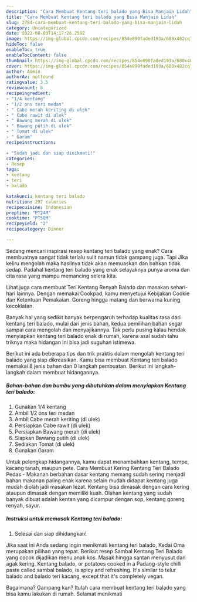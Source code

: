 ```yaml
---
description: "Cara Membuat Kentang teri balado yang Bisa Manjain Lidah"
title: "Cara Membuat Kentang teri balado yang Bisa Manjain Lidah"
slug: 2784-cara-membuat-kentang-teri-balado-yang-bisa-manjain-lidah
category: Uncategorized
date: 2022-08-03T14:17:26.259Z
image: https://img-global.cpcdn.com/recipes/854e890faded193a/680x482cq70/kentang-teri-balado-foto-resep-utama.jpg
hideToc: false
enableToc: true
enableTocContent: false
thumbnail: https://img-global.cpcdn.com/recipes/854e890faded193a/680x482cq70/kentang-teri-balado-foto-resep-utama.jpg
cover: https://img-global.cpcdn.com/recipes/854e890faded193a/680x482cq70/kentang-teri-balado-foto-resep-utama.jpg
author: Admin
authorAv: notfound
ratingvalue: 3.5
reviewcount: 8
recipeingredient:
- "1/4 kentang"
- "1/2 ons teri medan"
- " Cabe merah keriting di ulek"
- " Cabe rawit di ulek"
- " Bawang merah di ulek"
- " Bawang putih di ulek"
- " Tomat di ulek"
- " Garam"
recipeinstructions:

- "Sudah jadi dan siap dinikmati!"
categories:
- Resep
tags:
- kentang
- teri
- balado

katakunci: kentang teri balado 
nutrition: 297 calories
recipecuisine: Indonesian
preptime: "PT24M"
cooktime: "PT50M"
recipeyield: "2"
recipecategory: Dinner

---
```



Sedang mencari inspirasi resep kentang teri balado yang enak? Cara membuatnya sangat tidak terlalu sulit namun tidak gampang juga. Tapi Jika keliru mengolah maka hasilnya tidak akan memuaskan dan bahkan tidak sedap. Padahal kentang teri balado yang enak selayaknya punya aroma dan cita rasa yang mampu memancing selera kita.


Lihat juga cara membuat Teri Kentang Renyah Balado dan masakan sehari-hari lainnya. Dengan memakai Cookpad, kamu menyetujui Kebijakan Cookie dan Ketentuan Pemakaian. Goreng hingga matang dan berwarna kuning kecoklatan.

Banyak hal yang sedikit banyak berpengaruh terhadap kualitas rasa dari kentang teri balado, mulai dari jenis bahan, kedua pemilihan bahan segar sampai cara mengolah dan menyajikannya. Tak perlu pusing kalau hendak menyiapkan kentang teri balado enak di rumah, karena asal sudah tahu triknya maka hidangan ini bisa jadi suguhan istimewa.


Berikut ini ada beberapa tips dan trik praktis dalam mengolah kentang teri balado yang siap dikreasikan. Kamu bisa membuat Kentang teri balado memakai 8 jenis bahan dan 0 langkah pembuatan. Berikut ini langkah-langkah dalam membuat hidangannya.

<!--inarticleads1-->

##### Bahan-bahan dan bumbu yang dibutuhkan dalam menyiapkan Kentang teri balado:

1. Gunakan 1/4 kentang
1. Ambil 1/2 ons teri medan
1. Ambil  Cabe merah keriting (di ulek)
1. Persiapkan  Cabe rawit (di ulek)
1. Persiapkan  Bawang merah (di ulek)
1. Siapkan  Bawang putih (di ulek)
1. Sediakan  Tomat (di ulek)
1. Gunakan  Garam


Untuk pelengkap hidangannya, kamu dapat menambahkan kentang, tempe, kacang tanah, maupun pete. Cara Membuat Kering Kentang Teri Balado Pedas - Makanan berbahan dasar kentang memang sudah sering menjadi bahan makanan paling enak karena selain mudah didapat kentang juga mudah diolah jadi masakan lezat. Kentang bisa dimasak dengan cara kering ataupun dimasak dengan memiliki kuah. Olahan kentang yang sudah banyak dibuat adalah kentan yang dicampur dengan sop, kentang goreng renyah, sayur. 

<!--inarticleads2-->

##### Instruksi untuk memasak Kentang teri balado:


1. Selesai dan siap dihidangkan!

Jika saat ini Anda sedang ingin menikmati kentang teri balado, Kedai Oma merupakan pilihan yang tepat. Berikut resep Sambal Kentang Teri Balado yang cocok dijadikan menu anak kos. Masak hingga santan menyusut dan agak kering. Kentang balado, or potatoes cooked in a Padang-style chilli paste called sambal balado, is spicy and refreshing. It&#39;s similar to telur balado and balado teri kacang, except that it&#39;s completely vegan. 

Bagaimana? Gampang kan? Itulah cara membuat kentang teri balado yang bisa kamu lakukan di rumah. Selamat menikmati
